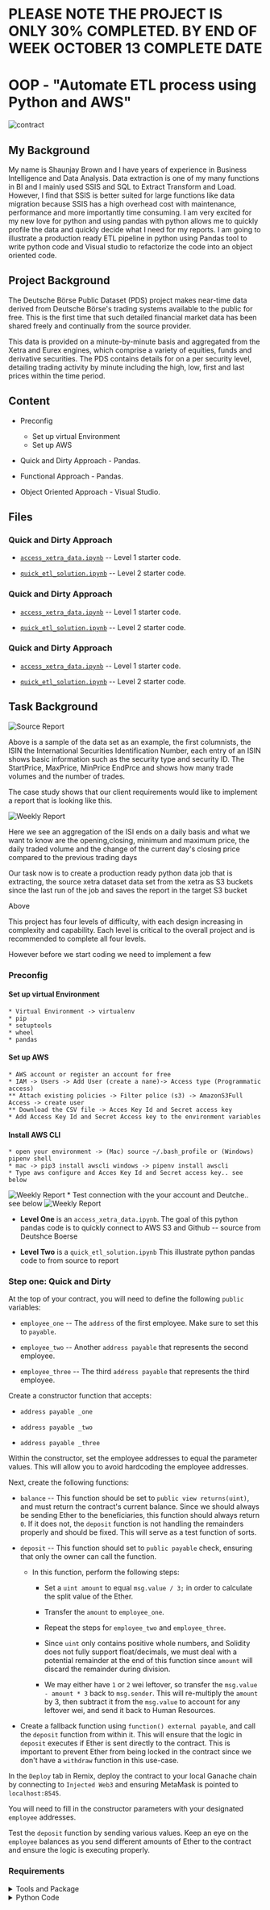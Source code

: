 # PLEASE NOTE THE PROJECT IS ONLY 30% COMPLETED. BY END OF WEEK OCTOBER 13 COMPLETE DATE

# OOP - "Automate ETL process using Python and AWS"

![contract](Images/data_python.png)

## My Background

My name is Shaunjay Brown and I have years of experience in Business Intelligence and Data Analysis. Data extraction is one of my many functions in BI and I mainly used SSIS and SQL to Extract Transform and Load. However, I find that SSIS is better suited for large functions like data migration because SSIS has a high overhead cost with maintenance, performance and more importantly time consuming.
I am very excited for my new love for python and using pandas with python allows me to quickly profile the data and quickly decide what I need for my reports.
I am going to illustrate a production ready ETL pipeline in python using Pandas tool to write python code and Visual studio to refactorize the code into an object oriented code.

## Project Background

The Deutsche Börse Public Dataset (PDS) project makes near-time data derived from Deutsche Börse's trading systems available to the public for free. This is the first time that such detailed financial market data has been shared freely and continually from the source provider.

This data is provided on a minute-by-minute basis and aggregated from the Xetra and Eurex engines, which comprise a variety of equities, funds and derivative securities. The PDS contains details for on a per security level, detailing trading activity by minute including the high, low, first and last prices within the time period.

## Content

- Preconfig
  - Set up virtual Environment
  - Set up AWS
- Quick and Dirty Approach - Pandas.

- Functional Approach - Pandas.

- Object Oriented Approach - Visual Studio.

## Files

### Quick and Dirty Approach

- [`access_xetra_data.ipynb`](Starter-Code/access_xetra_data.ipynb) -- Level 1 starter code.

- [`quick_etl_solution.ipynb`](Starter-Code/quick_etl_solution.ipynb) -- Level 2 starter code.

### Quick and Dirty Approach

- [`access_xetra_data.ipynb`](Starter-Code/AssociateProfitSplitter.ipynb) -- Level 1 starter code.

- [`quick_etl_solution.ipynb`](Starter-Code/TieredProfitSplitter.ipynb) -- Level 2 starter code.

### Quick and Dirty Approach

- [`access_xetra_data.ipynb`](Starter-Code/AssociateProfitSplitter.ipynb) -- Level 1 starter code.

- [`quick_etl_solution.ipynb`](Starter-Code/TieredProfitSplitter.ipynb) -- Level 2 starter code.

## Task Background

![Source Report](Images/xetra_report_src.png)

Above is a sample of the data set as an example, the first columnists, the ISIN the
International Securities Identification Number, each entry of an ISIN shows basic information such as the security type and security ID. The StartPrice, MaxPrice, MinPrice EndPrce and shows how many trade volumes and the number of trades.

The case study shows that our client requirements would like to implement a report that is looking like this.

![Weekly Report](Images/xetra_wkly_report.png)

Here we see an aggregation of the ISI ends on a daily basis and what we want to know are the opening,closing, minimum and maximum price, the daily traded volume and the change of the current day's closing price compared to the previous trading days

Our task now is to create a production ready python data job that is extracting, the source xetra dataset data set from the xetra as S3 buckets since the last run of the job and saves the report in the
target S3 bucket

Above

This project has four levels of difficulty, with each design increasing in complexity and capability. Each level is critical to the overall project and is recommended to complete all four levels.

However before we start coding we need to implement a few

### Preconfig

#### Set up virtual Environment

    * Virtual Environment -> virtualenv
    * pip
    * setuptools
    * wheel
    * pandas

#### Set up AWS

    * AWS account or register an account for free
    * IAM -> Users -> Add User (create a nane)-> Access type (Programmatic access)
    ** Attach existing policies -> Filter police (s3) -> AmazonS3Full Access -> create user
    ** Download the CSV file -> Acces Key Id and Secret access key
    * Add Access Key Id and Secret Access key to the environment variables

#### Install AWS CLI

    * open your environment -> (Mac) source ~/.bash_profile or (Windows) pipenv shell
    * mac -> pip3 install awscli windows -> pipenv install awscli
    * Type aws configure and Acces Key Id and Secret access key.. see below

![Weekly Report](Images/aws_configure.png) \* Test connection with the your account and Deutche.. see below
![Weekly Report](Images/aws_deutche1.png)

- **Level One** is an `access_xetra_data.ipynb`. The goal of this python pandas code is to quickly connect to AWS S3 and Github -- source from Deutshce Boerse

- **Level Two** is a `quick_etl_solution.ipynb` This illustrate python pandas code to from source to report

### Step one: Quick and Dirty

At the top of your contract, you will need to define the following `public` variables:

- `employee_one` -- The `address` of the first employee. Make sure to set this to `payable`.

- `employee_two` -- Another `address payable` that represents the second employee.

- `employee_three` -- The third `address payable` that represents the third employee.

Create a constructor function that accepts:

- `address payable _one`

- `address payable _two`

- `address payable _three`

Within the constructor, set the employee addresses to equal the parameter values. This will allow you to avoid hardcoding the employee addresses.

Next, create the following functions:

- `balance` -- This function should be set to `public view returns(uint)`, and must return the contract's current balance. Since we should always be sending Ether to the beneficiaries, this function should always return `0`. If it does not, the `deposit` function is not handling the remainders properly and should be fixed. This will serve as a test function of sorts.

- `deposit` -- This function should set to `public payable` check, ensuring that only the owner can call the function.

  - In this function, perform the following steps:

    - Set a `uint amount` to equal `msg.value / 3;` in order to calculate the split value of the Ether.

    - Transfer the `amount` to `employee_one`.

    - Repeat the steps for `employee_two` and `employee_three`.

    - Since `uint` only contains positive whole numbers, and Solidity does not fully support float/decimals, we must deal with a potential remainder at the end of this function since `amount` will discard the remainder during division.

    - We may either have `1` or `2` wei leftover, so transfer the `msg.value - amount * 3` back to `msg.sender`. This will re-multiply the `amount` by 3, then subtract it from the `msg.value` to account for any leftover wei, and send it back to Human Resources.

- Create a fallback function using `function() external payable`, and call the `deposit` function from within it. This will ensure that the logic in `deposit` executes if Ether is sent directly to the contract. This is important to prevent Ether from being locked in the contract since we don't have a `withdraw` function in this use-case.

In the `Deploy` tab in Remix, deploy the contract to your local Ganache chain by connecting to `Injected Web3` and ensuring MetaMask is pointed to `localhost:8545`.

You will need to fill in the constructor parameters with your designated `employee` addresses.

Test the `deposit` function by sending various values. Keep an eye on the `employee` balances as you send different amounts of Ether to the contract and ensure the logic is executing properly.

### Requirements

<details>
<summary>Tools and Package</summary>

- Python 3.9
- Jupyter Notebook
- Github
- Visual Studio
- pandas, boto3, pyyaml, awscli, jupyter, pylint, moto, coverage, memory-profile

</details>

<details>
<summary>Python Code</summary>

- Target format parquet
- First date for the report
- Auto-detection of the source files to be processed
- Configurable production-ready Python job

<details>
<summary>Best Practice Python</summary>

#### Best practices in developing Python code

- Design Princples
- Clean Coding
- Virtual Environments
- Configuration
- Logging
- Folder setup
- Unit Testing
- Exception Handling
- Lintig

© 2021 Trilogy Education Services, a 2U, Inc. brand. All Rights Reserved.

